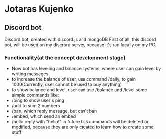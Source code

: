 # Jotaras Kujenko

## Discord bot

Discord bot, created with discord.js and mongoDB
First of all, this discord bot, will be used on my discrord server, because it's ran locally on my PC.

### Functionality(at the concept development stage)
- Now bot has leveling and balance systems, where user can gain level by writing messages
- to increase the balance of user, use command /daily, to gain 1000(Currently, user cannot be used to buy anything)
- to show balance and level, user can use /balance and /level
some simple commands like:
- /ping to show user's ping
- /add to sum 2 numbers
- /ban, which reply message, but can't ban
- /embed, which send an embed
- /hello reply with "hello!"
in future this commands will be deleted or modified, because they are only created to learn how to create some stuff
